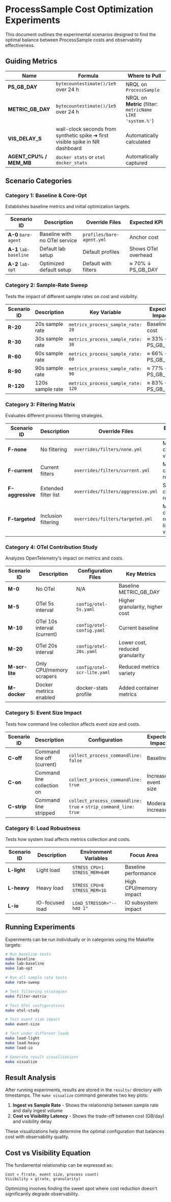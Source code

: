 # ProcessSample Cost Optimization Experiments

This document outlines the experimental scenarios designed to find the optimal balance between ProcessSample costs and observability effectiveness.

## Guiding Metrics

| Name | Formula | Where to Pull |
|------|---------|---------------|
| **PS_GB_DAY** | `bytecountestimate()/1e9` over 24 h | NRQL on `ProcessSample` |
| **METRIC_GB_DAY** | `bytecountestimate()/1e9` over 24 h | NRQL on **Metric** (filter: `metricName LIKE 'system.%'`) |
| **VIS_DELAY_S** | wall-clock seconds from synthetic spike ➜ first visible spike in NR dashboard | Automatically calculated |
| **AGENT_CPU% / MEM_MB** | `docker stats` or `otel docker_stats` | Automatically captured |

## Scenario Categories

### Category 1: Baseline & Core-Opt

Establishes baseline metrics and initial optimization targets.

| Scenario ID | Description | Override Files | Expected KPI |
|-------------|-------------|----------------|--------------|
| **A-0** `bare-agent` | Baseline with no OTel service | `profiles/bare-agent.yml` | Anchor cost |
| **A-1** `lab-baseline` | Default lab setup | Default profiles | Shows OTel overhead |
| **A-2** `lab-opt` | Optimized default setup | Default with filters | ≈ 70% ↓ PS_GB_DAY |

### Category 2: Sample-Rate Sweep

Tests the impact of different sample rates on cost and visibility.

| Scenario ID | Description | Key Variable | Expected Impact |
|-------------|-------------|--------------|----------------|
| **R-20** | 20s sample rate | `metrics_process_sample_rate: 20` | Baseline cost |
| **R-30** | 30s sample rate | `metrics_process_sample_rate: 30` | ≈ 33% ↓ PS_GB_DAY |
| **R-60** | 60s sample rate | `metrics_process_sample_rate: 60` | ≈ 66% ↓ PS_GB_DAY |
| **R-90** | 90s sample rate | `metrics_process_sample_rate: 90` | ≈ 77% ↓ PS_GB_DAY |
| **R-120** | 120s sample rate | `metrics_process_sample_rate: 120` | ≈ 83% ↓ PS_GB_DAY |

### Category 3: Filtering Matrix

Evaluates different process filtering strategies.

| Scenario ID | Description | Override Files | Expected Impact |
|-------------|-------------|----------------|----------------|
| **F-none** | No filtering | `overrides/filters/none.yml` | Maximum cost, full visibility |
| **F-current** | Current filters | `overrides/filters/current.yml` | Moderate cost reduction |
| **F-aggressive** | Extended filter list | `overrides/filters/aggressive.yml` | Significant cost reduction |
| **F-targeted** | Inclusion filtering | `overrides/filters/targeted.yml` | Maximum cost reduction, limited visibility |

### Category 4: OTel Contribution Study

Analyzes OpenTelemetry's impact on metrics and costs.

| Scenario ID | Description | Configuration Files | Key Metrics |
|-------------|-------------|---------------------|------------|
| **M-0** | No OTel | N/A | Baseline METRIC_GB_DAY |
| **M-5** | OTel 5s interval | `config/otel-5s.yaml` | Higher granularity, higher cost |
| **M-10** | OTel 10s interval (current) | `config/otel-config.yaml` | Current baseline |
| **M-20** | OTel 20s interval | `config/otel-20s.yaml` | Lower cost, reduced granularity |
| **M-scr-lite** | Only CPU/memory scrapers | `config/otel-scr-lite.yaml` | Reduced metrics variety |
| **M-docker** | Docker metrics enabled | docker-stats profile | Added container metrics |

### Category 5: Event Size Impact

Tests how command line collection affects event size and costs.

| Scenario ID | Description | Configuration | Expected Impact |
|-------------|-------------|---------------|----------------|
| **C-off** | Command line off (current) | `collect_process_commandline: false` | Baseline |
| **C-on** | Command line collection on | `collect_process_commandline: true` | Increased event size |
| **C-strip** | Command line stripped | `collect_process_commandline: true` + `strip_command_line: true` | Moderate increase |

### Category 6: Load Robustness

Tests how system load affects metrics collection and costs.

| Scenario ID | Description | Environment Variables | Focus Area |
|-------------|-------------|------------------------|-----------|
| **L-light** | Light load | `STRESS_CPU=1 STRESS_MEM=64M` | Baseline performance |
| **L-heavy** | Heavy load | `STRESS_CPU=8 STRESS_MEM=1G` | High CPU/memory impact |
| **L-io** | IO-focused load | `LOAD_STRESSOR="--hdd 1"` | IO subsystem impact |

## Running Experiments

Experiments can be run individually or in categories using the Makefile targets:

```bash
# Run baseline tests
make baseline
make lab-baseline
make lab-opt

# Run all sample rate tests
make rate-sweep

# Test filtering strategies
make filter-matrix

# Test OTel configurations
make otel-study

# Test event size impact
make event-size

# Test under different loads
make load-light
make load-heavy
make load-io

# Generate result visualizations
make visualize
```

## Result Analysis

After running experiments, results are stored in the `results/` directory with timestamps. 
The `make visualize` command generates two key plots:

1. **Ingest vs Sample Rate** - Shows the relationship between sample rate and daily ingest volume
2. **Cost vs Visibility Latency** - Shows the trade-off between cost (GB/day) and visibility delay

These visualizations help determine the optimal configuration that balances cost with observability quality.

## Cost vs Visibility Equation

The fundamental relationship can be expressed as:

```
Cost ∝ f(rate, event size, process count)
Visibility ∝ g(rate, granularity)
```

Optimizing involves finding the sweet spot where cost reduction doesn't significantly degrade observability.